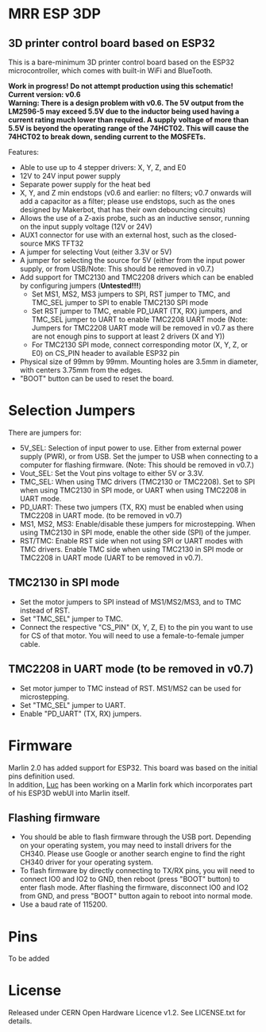 # MRR ESP 3DP
## 3D printer control board based on ESP32

This is a bare-minimum 3D printer control board based on the ESP32 microcontroller, which comes with built-in WiFi and BlueTooth.

**Work in progress! Do not attempt production using this schematic!**<br>
**Current version: v0.6**<br>
**Warning: There is a design problem with v0.6. The 5V output from the LM2596-5 may exceed 5.5V due to the inductor being used having a current rating much lower than required. A supply voltage of more than 5.5V is beyond the operating range of the 74HCT02. This will cause the 74HCT02 to break down, sending current to the MOSFETs.**

Features:
- Able to use up to 4 stepper drivers: X, Y, Z, and E0
- 12V to 24V input power supply
- Separate power supply for the heat bed
- X, Y, and Z min endstops (v0.6 and earlier: no filters; v0.7 onwards will add a capacitor as a filter; please use endstops, such as the ones designed by Makerbot, that has their own debouncing circuits)
- Allows the use of a Z-axis probe, such as an inductive sensor, running on the input supply voltage (12V or 24V)
- AUX1 connector for use with an external host, such as the closed-source MKS TFT32
- A jumper for selecting Vout (either 3.3V or 5V)
- A jumper for selecting the source for 5V (either from the input power supply, or from USB/Note: This should be removed in v0.7.)
- Add support for TMC2130 and TMC2208 drivers which can be enabled by configuring jumpers (**Untested!!!**)
  - Set MS1, MS2, MS3 jumpers to SPI, RST jumper to TMC, and TMC_SEL jumper to SPI to enable TMC2130 SPI mode
  - Set RST jumper to TMC, enable PD_UART (TX, RX) jumpers, and TMC_SEL jumper to UART to enable TMC2208 UART mode (Note: Jumpers for TMC2208 UART mode will be removed in v0.7 as there are not enough pins to support at least 2 drivers (X and Y))
  - For TMC2130 SPI mode, connect corresponding motor (X, Y, Z, or E0) on CS_PIN header to available ESP32 pin
- Physical size of 99mm by 99mm. Mounting holes are 3.5mm in diameter, with centers 3.75mm from the edges.
- "BOOT" button can be used to reset the board.

# Selection Jumpers

There are jumpers for:
- 5V_SEL: Selection of input power to use. Either from external power supply (PWR), or from USB. Set the jumper to USB when connecting to a computer for flashing firmware. (Note: This should be removed in v0.7.)
- Vout_SEL: Set the Vout pins voltage to either 5V or 3.3V.
- TMC_SEL: When using TMC drivers (TMC2130 or TMC2208). Set to SPI when using TMC2130 in SPI mode, or UART when using TMC2208 in UART mode.
- PD_UART: These two jumpers (TX, RX) must be enabled when using TMC2208 in UART mode. (to be removed in v0.7)
- MS1, MS2, MS3: Enable/disable these jumpers for microstepping. When using TMC2130 in SPI mode, enable the other side (SPI) of the jumper.
- RST/TMC: Enable RST side when not using SPI or UART modes with TMC drivers. Enable TMC side when using TMC2130 in SPI mode or TMC2208 in UART mode (UART to be removed in v0.7).

## TMC2130 in SPI mode

- Set the motor jumpers to SPI instead of MS1/MS2/MS3, and to TMC instead of RST.
- Set "TMC_SEL" jumper to TMC.
- Connect the respective "CS_PIN" (X, Y, Z, E) to the pin you want to use for CS of that motor. You will need to use a female-to-female jumper cable.

## TMC2208 in UART mode (to be removed in v0.7)

- Set motor jumper to TMC instead of RST. MS1/MS2 can be used for microstepping.
- Set "TMC_SEL" jumper to UART.
- Enable "PD_UART" (TX, RX) jumpers.

# Firmware

Marlin 2.0 has added support for ESP32. This board was based on the initial pins definition used. <br>
In addition, [Luc](https://github.com/luc-github) has been working on a Marlin fork which incorporates part of his ESP3D webUI into Marlin itself.

## Flashing firmware

- You should be able to flash firmware through the USB port. Depending on your operating system, you may need to install drivers for the CH340. Please use Google or another search engine to find the right CH340 driver for your operating system.
- To flash firmware by directly connecting to TX/RX pins, you will need to connect IO0 and IO2 to GND, then reboot (press "BOOT" button) to enter flash mode. After flashing the firmware, disconnect IO0 and IO2 from GND, and press "BOOT" button again to reboot into normal mode.
- Use a baud rate of 115200.

# Pins

To be added

# License
Released under CERN Open Hardware Licence v1.2. See LICENSE.txt for details.
